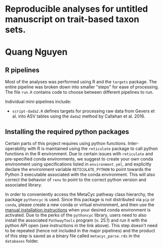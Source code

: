 # Reproducible analyses for untitled manuscript on trait-based taxon sets.  
# Quang Nguyen   

## R pipelines  
Most of the analyses was performed using R and the `targets` package. The entire pipeline was broken down into smaller "steps" for ease of processing. The file `run.R` contains code to choose between different pipelines to run. 

Individual mini-pipelines include:   
* `script-dada2.R` defines targets for processing raw data from Gevers et al. into ASV tables using the `dada2` method by Callahan et al. 2016.  


## Installing the required python packages  

Certain parts of this project requires using python functions. Inter-operability with R is maintained using the `reticulate` package to call python functions in the R environment. Due to certain issues with `reticulate` and pre-specified conda environments, we suggest to create your own conda environment using specifications listed in `environment.yml`, and explicitly declare the environment variable `RETICULATE_PYTHON` to point towards the Python 3 executable associated with the conda environment. This will also correct the behavior of `renv` to point to the correct python version and associated library.  

In order to conveniently access the MetaCyc pathway class hierarchy, the package `pythoncyc` is used. Since this package is not distributed via `pip` or `conda`, please create a new conda or virtual environment, and then use the [manual installation instructions](https://github.com/ecocyc/PythonCyc) when your desired conda environment is activated. Due to the perks of the `pythoncyc` library, users need to also install the associated `PathwayTools` program (v. 25.1) and run it with the python API open (see instructions in the link above). This step doesn't need to be repeated (hence not included in the major pipelines) and the product of this step is saved as a binary file called `metacyc_parse.rds` in the `databases` folder.  
 

